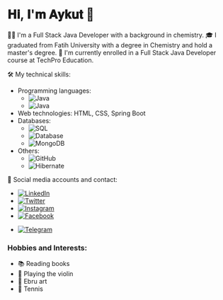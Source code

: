 <h1>𝐇𝐢, 𝐈'𝐦 𝐀𝐲𝐤𝐮𝐭 👋</h1>

👨‍💻 I'm a Full Stack Java Developer with a background in chemistry.
🎓 I graduated from Fatih University with a degree in Chemistry and hold a master's degree.
💼 I'm currently enrolled in a Full Stack Java Developer course at TechPro Education.

🛠️ My technical skills:

  - Programming languages:
    - ![Java](https://img.shields.io/badge/-Java-007396?style=flat&logo=java)
    - ![Java](https://img.shields.io/badge/lauguage-java-blue?logo=Ionic&logoColor=white)
  - Web technologies: HTML, CSS, Spring Boot
  - Databases: 
    - ![SQL](https://img.shields.io/badge/-SQL-336791?style=flat&logo=MySQL)
    - ![Database](https://img.shields.io/badge/-Database-316192?style=flat&logo=PostgreSQL)
    - ![MongoDB](https://img.shields.io/badge/-MongoDB-47A248?style=flat&logo=mongodb)
  - Others:
    - ![GitHub](https://img.shields.io/badge/-GitHub-181717?style=flat&logo=github)
    - ![Hibernate](https://img.shields.io/badge/-Hibernate-59666C?style=flat)

🔗 Social media accounts and contact:

- [![LinkedIn](https://img.shields.io/badge/-LinkedIn-000000?style=flat&logo=linkedin&logoColor=white)](https://www.linkedin.com/in/aykutcihan/)
- [![Twitter](https://img.shields.io/badge/-Twitter-000000?style=flat&logo=twitter&logoColor=white)](https://twitter.com/aykutcihan)
- [![Instagram](https://img.shields.io/badge/-Instagram-000000?style=flat&logo=instagram&logoColor=white)](https://www.instagram.com/aykutcihan/)
- [![Facebook](https://img.shields.io/badge/-Facebook-000000?style=flat&logo=facebook&logoColor=white)](https://www.facebook.com/acd24)

<!-- [![WhatsApp](https://img.shields.io/badge/-WhatsApp-25D366?style=flat&logo=whatsapp&logoColor=white)](https://wa.me/+31613762801?text=Merhaba%20Github'dan%20size%20ulaşıyorum) -->
- [![Telegram](https://img.shields.io/badge/-Telegram-000000?style=flat&logo=telegram&logoColor=white)](https://t.me/aykutcihan)


### Hobbies and Interests:

- 📚 Reading books
- 🎻 Playing the violin
- 🎨 Ebru art
- 🎾 Tennis










<!--



🌟 Highlighted projects:
  - [YemekTarifleri](https://github.com/mehmetyilmaz/YemekTarifleri): A web application for users to share recipes, developed using Java, Spring Boot, and React.
  - [FilmTavsiyesi](https://github.com/mehmetyilmaz/FilmTavsiyesi): A machine learning project to create a movie recommendation system.

📚 Areas I'm currently learning:
  - Advanced data structures and algorithms
  - Cloud computing and AWS services
  - Deep learning and TensorFlow

🏅 Achievements and certificates:
  - "Full Stack Java Developer" certificate from XYZ Coding Bootcamp
  - First place in the 2021 "CodeFest" hackathon

👨‍💼 Work experience:
  - Full Stack Java Developer, XYZ Company (2021 - Present)
  - Software Development Intern, ABC Company (2020)

🔗 Social media accounts and contact:
  - [LinkedIn](https://www.linkedin.com/in/mehmetyilmaz/)
  - [Twitter](https://twitter.com/mehmetyilmaz_)
  - Email: mehmetyilmaz@gmail.com

🎨 Hobbies and interests:
  - Playing the violin
  - Tennis
  - Ebru art (Turkish marbling)
  - Reading books





**aykutcihan/aykutcihan** is a ✨ _special_ ✨ repository because its `README.md` (this file) appears on your GitHub profile.

Here are some ideas to get you started:

- 🔭 I’m currently working on ...
- 🌱 I’m currently learning ...
- 👯 I’m looking to collaborate on ...
- 🤔 I’m looking for help with ...
- 💬 Ask me about ...
- 📫 How to reach me: ...
- 😄 Pronouns: ...
- ⚡ Fun fact: ...
-->
